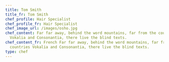 ```yaml
---
title: Tom Smith
title_fr: Tom Smith
chef_profile: Hair Specialist
chef_profile_fr: Hair Specialist
chef_image_url: /images/osho.jpg
chef_content: Far far away, behind the word mountains, far from the countries
  Vokalia and Consonantia, there live the blind texts.
chef_content_fr: French Far far away, behind the word mountains, far from the
  countries Vokalia and Consonantia, there live the blind texts.
type: chef
---
```

